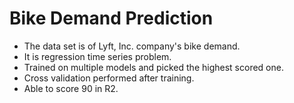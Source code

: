 # Bike Demand Prediction
- The data set is of Lyft, Inc. company's bike demand.
- It is regression time series problem.
- Trained on multiple models and picked the highest scored one.
- Cross validation performed after training.
- Able to score 90 in R2.